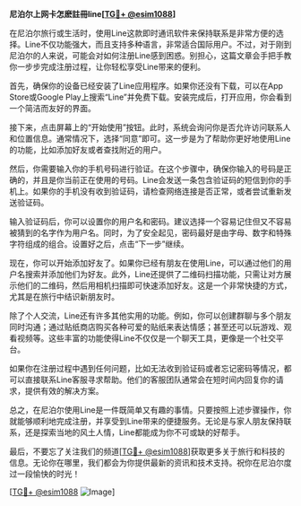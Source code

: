 **尼泊尔上网卡怎麽註冊line[[TG💪+ @esim1088](https://t.me/s/esim1088)]**

在尼泊尔旅行或生活时，使用Line这款即时通讯软件来保持联系是非常方便的选择。Line不仅功能强大，而且支持多种语言，非常适合国际用户。不过，对于刚到尼泊尔的人来说，可能会对如何注册Line感到困惑。别担心，这篇文章会手把手教你一步步完成注册过程，让你轻松享受Line带来的便利。

首先，确保你的设备已经安装了Line应用程序。如果你还没有下载，可以在App Store或Google Play上搜索“Line”并免费下载。安装完成后，打开应用，你会看到一个简洁而友好的界面。

接下来，点击屏幕上的“开始使用”按钮。此时，系统会询问你是否允许访问联系人和位置信息。通常情况下，选择“同意”即可。这一步是为了帮助你更好地使用Line的功能，比如添加好友或者查找附近的用户。

然后，你需要输入你的手机号码进行验证。在这个步骤中，确保你输入的号码是正确的，并且是你当前正在使用的号码。Line会发送一条包含验证码的短信到你的手机上。如果你的手机没有收到验证码，请检查网络连接是否正常，或者尝试重新发送验证码。

输入验证码后，你可以设置你的用户名和密码。建议选择一个容易记住但又不容易被猜到的名字作为用户名。同时，为了安全起见，密码最好是由字母、数字和特殊字符组成的组合。设置好之后，点击“下一步”继续。

现在，你可以开始添加好友了。如果你已经有朋友在使用Line，可以通过他们的用户名搜索并添加他们为好友。此外，Line还提供了二维码扫描功能，只需让对方展示他们的二维码，然后用相机扫描即可快速添加好友。这是一个非常快捷的方式，尤其是在旅行中结识新朋友时。

除了个人交流，Line还有许多其他实用的功能。例如，你可以创建群聊与多个朋友同时沟通；通过贴纸商店购买各种可爱的贴纸来表达情感；甚至还可以玩游戏、观看视频等。这些丰富的功能使得Line不仅仅是一个聊天工具，更像是一个社交平台。

如果你在注册过程中遇到任何问题，比如无法收到验证码或者忘记密码等情况，都可以直接联系Line客服寻求帮助。他们的客服团队通常会在短时间内回复你的请求，提供有效的解决方案。

总之，在尼泊尔使用Line是一件既简单又有趣的事情。只要按照上述步骤操作，你就能够顺利地完成注册，并享受到Line带来的便捷服务。无论是与家人朋友保持联系，还是探索当地的风土人情，Line都能成为你不可或缺的好帮手。

最后，不要忘了关注我们的频道[[TG💪+ @esim1088](https://t.me/s/esim1088)]获取更多关于旅行和科技的信息。无论你在哪里，我们都会为你提供最新的资讯和技术支持。祝你在尼泊尔度过一段愉快的时光！

[[TG💪+ @esim1088](https://t.me/s/esim1088) ![Image](https://i.postimg.cc/4NQfJmqS/Snipaste-2025-05-13-00-14-12.png)]